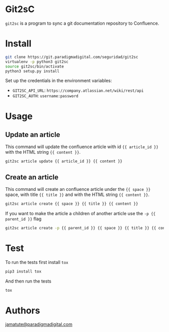 # Git2sC

`git2sc` is a program to sync a git documentation repository to Confluence.

# Install

```bash
git clone https://git.paradigmadigital.com/seguridad/git2sc
virtualenv -p python3 git2sc
source git2sc/bin/activate
python3 setup.py install
```

Set up the credentials in the environment variables:

* `GIT2SC_API_URL`: `https://company.atlassian.net/wiki/rest/api`
* `GIT2SC_AUTH`: `username:password`

# Usage

## Update an article

This command will update the confluence article with id `{{ article_id }}` with
the HTML string `{{ content }}`.

```bash
git2sc article update {{ article_id }} {{ content }}
```

## Create an article

This command will create an confluence article under the `{{ space }}` space,
with title `{{ title }}` and with the HTML string `{{ content }}`.

```bash
git2sc article create {{ space }} {{ title }} {{ content }}
```

If you want to make the article a children of another article use the `-p {{
parent_id }}` flag

```bash
git2sc article create -p {{ parent_id }} {{ space }} {{ title }} {{ content }}
```

# Test

To run the tests first install `tox`

```bash
pip3 install tox
```

And then run the tests

```bash
tox
```

# Authors

jamatute@paradigmadigital.com
